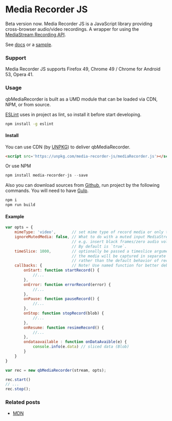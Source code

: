 # Media Recorder JS
Beta version now.
Media Recorder JS is a JavaScript library providing cross-browser audio/video recordings.
A wrapper for using the [MediaStream Recording API](https://w3c.github.io/mediacapture-record/MediaRecorder.html).

See [docs](https://quickblox.github.io/javascript-media-recorder/docs/) or a [sample](https://quickblox.github.io/javascript-media-recorder/sample/).

### Support
Media Recorder JS supports Firefox 49, Chrome 49 / Chrome for Android 53, Opera 41.

### Usage
qbMediaRecorder is built as a UMD module that can be loaded via CDN, NPM, or from source.

[ESLint](https://github.com/eslint/eslint) uses in project as lint, so install it before start developing.
```bash
npm install -g eslint
```

#### Install 
You can use CDN (by [UNPKG](https://unpkg.com)) to deliver qbMediaRecorder.
```html
<script src='https://unpkg.com/media-recorder-js/mediaRecorder.js'></script>
```
Or use NPM
```javascript
npm install media-recorder-js --save
```
Also you can download sources from [Github](https://github.com/QuickBlox/javascript-media-recorder), run project by the following commands. 
You will need to have [Gulp](http://gulpjs.com/).

```bash
npm i
npm run build
```

#### Example
```javascript
var opts = {
    mimeType: 'video',       // set mime type of record media or only type of media: 'video'/'audio'. By default if 'video'
    ignoreMutedMedia: false, // What to do with a muted input MediaStreamTrack,
                             // e.g. insert black frames/zero audio volume in the recording or ignore altogether.
                             // By default is `true`.
    timeSlice: 1000,         // optionally be passed a timeslice argument with a value in milliseconds.
                             // the media will be captured in separate chunks of that duration,
                             // rather than the default behavior of recording the media in a single large chunk.
    callbacks: {             // Note! Use named function for better debug.
        onStart: function startRecord() {
            //...
        },
        onError: function errorRecord(error) {
            //...
        },
        onPause: function pauseRecord() {
            //...
        },
        onStop: function stopRecord(blob) {
            //...
        },
        onResume: function resimeRecord() {
            //...
        },
        ondataavailable : function onDataAvaible(e) {
            console.info(e.data) // sliced data (Blob)
        }
    }
}

var rec = new qbMediaRecorder(stream, opts);

rec.start()
// ...
rec.stop();
```

### Related posts
 * [MDN](https://developer.mozilla.org/en-US/docs/Web/API/MediaRecorder)

